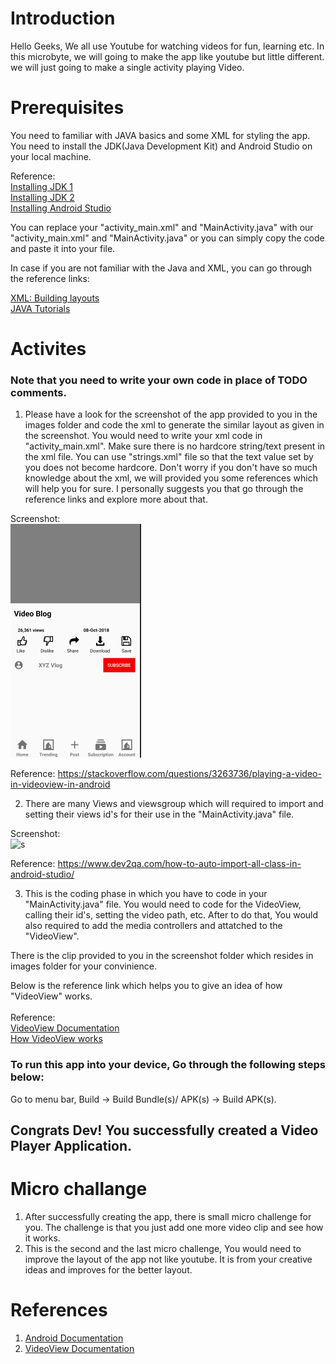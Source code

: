 # Introduction

Hello Geeks, We all use Youtube for watching videos for fun, learning etc. In this microbyte, we will going to make the app like youtube but little different. we will just going to make a single activity playing Video.


# Prerequisites

You need to familiar with JAVA basics and some XML for styling the app.<br/>
You need to install the JDK(Java Development Kit) and Android Studio on your local machine.

Reference: <br/>
[Installing JDK 1](https://www.oracle.com/java/technologies/javase-jdk15-downloads.html)<br/>
[Installing JDK 2](https://rb.gy/qvic45)<br/>
[Installing Android Studio](https://rb.gy/6op4ac)

You can replace your "activity_main.xml" and "MainActivity.java" with our "activity_main.xml" and "MainActivity.java" or you can simply copy the code and paste it into your file.

In case if you are not familiar with the Java and XML, you can go through the reference links:

[XML: Building layouts](https://developer.android.com/guide/topics/ui/declaring-layout)<br/>
[JAVA Tutorials](https://www.w3schools.com/java/)


# Activites


### Note that you need to write your own code in place of TODO comments.

1. Please have a look for the screenshot of the app provided to you in the images folder and code the xml to generate the similar layout as given in the screenshot. You would need to write your xml code in "activity_main.xml". Make sure there is no hardcore string/text present in the xml file. You can use "strings.xml" file so that the text value set by you does not become hardcore. Don't worry if you don't have so much knowledge about the xml, we will provided you some references which will help you for sure. I personally suggests you that go through the reference links and explore more about that.

Screenshot:<br/>
<img src="./images/screenshot/screenshot.PNG" alt="screenshot"/><br/>

Reference: https://stackoverflow.com/questions/3263736/playing-a-video-in-videoview-in-android

2. There are many Views and viewsgroup which will required to import and setting their views id's  for their use in the "MainActivity.java" file.

Screenshot:<br/>
![s](https://user-images.githubusercontent.com/65127291/97704713-ef996e00-1ad8-11eb-87cb-cb73a9a5e24b.PNG)

Reference: https://www.dev2qa.com/how-to-auto-import-all-class-in-android-studio/


3. This is the coding phase in which you have to code in your "MainActivity.java" file. You would need to code for the VideoView, calling their id's, setting the video path, etc. After to do that, You would also required to add the media controllers and attatched to the "VideoView". 

There is the clip provided to you in the screenshot folder which resides in images folder for your convinience.

Below is the reference link which helps you to give an idea of how "VideoView" works.<br/><br/>
Reference: <br/>
[VideoView Documentation](https://developer.android.com/reference/android/widget/VideoView)<br/>
[How VideoView works](https://stackoverflow.com/questions/3263736/playing-a-video-in-videoview-in-android)


### To run this app into your device, Go through the following steps below:
Go to menu bar, Build -> Build Bundle(s)/ APK(s) -> Build APK(s).

## Congrats Dev! You successfully created a Video Player Application.


# Micro challange

1. After successfully creating the app, there is small micro challenge for you. The challenge is that you just add one more video clip and see how it works.
2. This is the second and the last micro challenge, You would need to improve the layout of the app not like youtube. It is from your creative ideas and improves for the better layout.


# References

1. [Android Documentation](https://developer.android.com/)
2. [VideoView Documentation](https://developer.android.com/reference/android/widget/VideoView)
